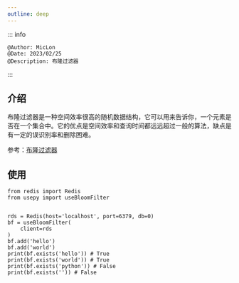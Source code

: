 ```yaml
---
outline: deep
---
```


::: info

    @Author: MicLon
    @Date: 2023/02/25
    @Description: 布隆过滤器

:::


## 介绍

布隆过滤器是一种空间效率很高的随机数据结构，它可以用来告诉你，一个元素是否在一个集合中。它的优点是空间效率和查询时间都远远超过一般的算法，缺点是有一定的误识别率和删除困难。

参考：[布隆过滤器](https://www.cnblogs.com/cpselvis/p/6265825.html)

## 使用

```python{2}
from redis import Redis
from usepy import useBloomFilter


rds = Redis(host='localhost', port=6379, db=0)
bf = useBloomFilter(
    client=rds
)
bf.add('hello')
bf.add('world')
print(bf.exists('hello')) # True
print(bf.exists('world')) # True
print(bf.exists('python')) # False
print(bf.exists('')) # False
```
